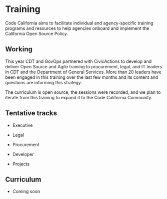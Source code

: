 # Training

Code California aims to facilitate  individual and agency-specific training programs and resources to help agencies onboard and implement the California Open Source Policy.

## Working

This year CDT and GovOps partnered with CivicActions to develop and deliver Open Source and Agile training to procurement, legal, and IT leaders in CDT and the Department of General Services. More than 20 leaders have been engaged in this training over the last few months and its content and questions are informing this strategy.

The curriculum is open source, the sessions were recorded, and we plan to iterate from this training to expand it to the Code California Community.

## Tentative tracks

* Executive

* Legal

* Procurement

* Developer

* Projects

## Curriculum

* Coming soon
